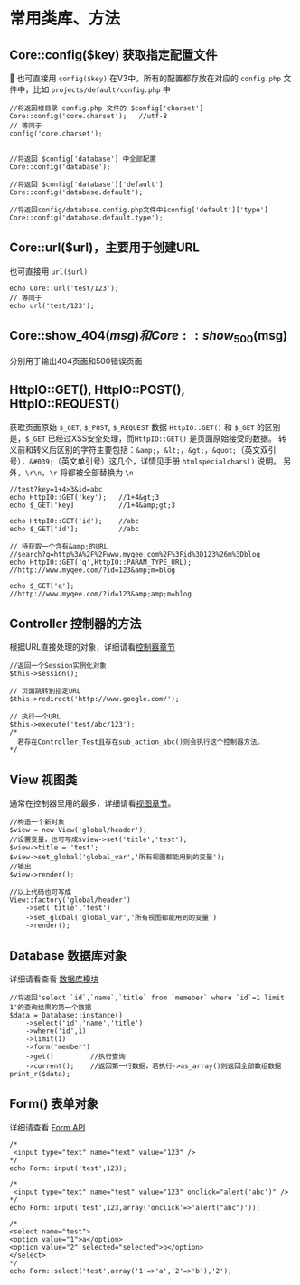 # 常用类库、方法


## Core::config($key) 获取指定配置文件

也可直接用 `config($key)`
在V3中，所有的配置都存放在对应的 `config.php` 文件中，比如 `projects/default/config.php` 中

    //将返回根目录 config.php 文件的 $config['charset']
    Core::config('core.charset');	//utf-8
    // 等同于
    config('core.charset');
    
    
    //将返回 $config['database'] 中全部配置
    Core::config('database');
    
    //将返回 $config['database']['default']
    Core::config('database.default');
    
    //将返回config/database.config.php文件中$config['default']['type']
    Core::config('database.default.type');


## Core::url($url)，主要用于创建URL

也可直接用 `url($url)`

    echo Core::url('test/123');
    // 等同于
    echo url('test/123');


## Core::show_404($msg) 和 Core::show_500($msg)

分别用于输出404页面和500错误页面

## HttpIO::GET(), HttpIO::POST(),  HttpIO::REQUEST()

获取页面原始 `$_GET`, `$_POST`, `$_REQUEST` 数据
`HttpIO::GET()` 和 `$_GET` 的区别是，`$_GET` 已经过XSS安全处理，而`HttpIO::GET()` 是页面原始接受的数据。
转义前和转义后区别的字符主要包括：`&amp;`，`&lt;`，`&gt;`，`&quot;`（英文双引号），`&#039;`（英文单引号）这几个，详情见手册 `htmlspecialchars()` 说明。
另外，`\r\n`，`\r` 将都被全部替换为 `\n`

    //test?key=1+4>3&id=abc
    echo HttpIO::GET('key');   //1+4&gt;3
    echo $_GET['key]           //1+4&amp;gt;3
    
    echo HttpIO::GET('id');    //abc
    echo $_GET['id'];          //abc
    
    // 待获取一个含有&amp;的URL
    //search?q=http%3A%2F%2Fwww.myqee.com%2F%3Fid%3D123%26m%3Dblog
    echo HttpIO::GET('q',HttpIO::PARAM_TYPE_URL);
    //http://www.myqee.com/?id=123&amp;m=blog
    
    echo $_GET['q'];
    //http://www.myqee.com/?id=123&amp;amp;m=blog


## Controller 控制器的方法

根据URL直接处理的对象，详细请看[控制器章节](core/class.controller/index.html)
    
    //返回一个Session实例化对象
    $this->session();
    
    // 页面跳转到指定URL
    $this->redirect('http://www.google.com/');
    
    // 执行一个URL
    $this->execute('test/abc/123');
    /*
      若存在Controller_Test且存在sub_action_abc()则会执行这个控制器方法。
    */



## View 视图类

通常在控制器里用的最多，详细请看[视图章节](core/class.view/index.html)。

    //构造一个新对象
    $view = new View('global/header');
    //设置变量，也可写成$view->set('title','test');
    $view->title = 'test';
    $view->set_global('global_var','所有视图都能用到的变量');
    //输出
    $view->render();
    
    //以上代码也可写成
    View::factory('global/header')
    	->set('title','test')
    	->set_global('global_var','所有视图都能用到的变量')
    	->render();


## Database 数据库对象

详细请看查看 [数据库模块](module/class.database/index.html)

    //将返回'select `id`,`name`,`title` from `memeber` where `id`=1 limit 1'的查询结果的第一个数据
    $data = Database::instance()
    	->select('id','name','title')
    	->where('id',1)
    	->limit(1)
    	->form('member')
    	->get()			//执行查询
    	->current();	//返回第一行数据，若执行->as_array()则返回全部数组数据
    print_r($data);


## Form() 表单对象

详细请查看 [Form API](core/class.form/api.html)

    /*
     <input type="text" name="text" value="123" />
    */
    echo Form::input('test',123);
    
    /*
     <input type="text" name="test" value="123" onclick="alert('abc')" />
    */
    echo Form::input('test',123,array('onclick'=>'alert("abc")'));
    
    /*
    <select name="test">
    <option value="1">a</option>
    <option value="2" selected="selected">b</option>
    </select>
    */
    echo Form::select('test',array('1'=>'a','2'=>'b'),'2');


